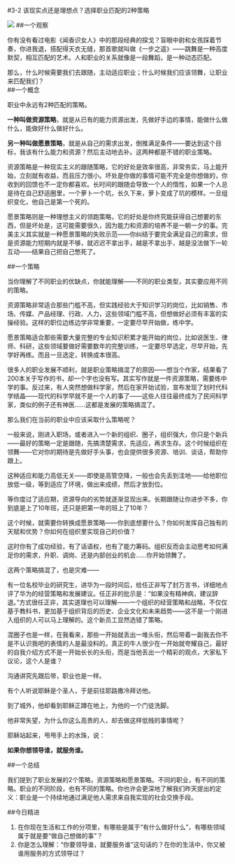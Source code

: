 #3-2 该现实点还是理想点？选择职业匹配的2种策略

![](./_image/WechatIMG30.png)
##一个观察

你有没有看过电影《闻香识女人》中的那段经典的探戈？盲眼中尉和女孩踩着节奏，你进我退，搭配得天衣无缝，那首歌就叫做《一步之遥》——跳舞是一种高度默契，相互匹配的艺术。人和职业的关系就像是一段舞蹈，是一种动态匹配。

那么，什么时候需要我们去跟随，主动适应职业；什么时候我们应该领舞，让职业来匹配我们？  
##一个概念

职业中永远有2种匹配的策略。

**一种叫做资源策略**，就是从已有的能力资源出发，先做好手边的事情，能做什么做什么，能做好什么做好什么。

**另一种叫做愿景策略**，就是从自己的需求出发，倒推满足条件——要达到这个目标，我该有什么能力和资源？然后主动地去补。这两种都是不错的职业策略。

资源策略是一种现实主义的跟随策略，它的好处是效率很高，非常务实，马上能开始，立刻就有收益，而且压力很小。坏处是你做的事情可能不完全是你想做的，你收到的回馈也不一定你都喜欢。长时间的跟随会导致一个人的惰性，如果一个人总是待在自己舒适圈里，一个萝卜一个坑，长久下来，萝卜变成了坑的模样。一旦组织变化，他自己是第一个死的。

愿景策略则是一种理想主义的领跑策略，它的好处是你终究能获得自己想要的东西，但是坏处是，这可能需要很久，因为能力和资源的培养不是一朝一夕的事。完美主义其实就是一种愿景策略的失败示范——你纠结于要完全满足自己的需求，但是资源能力短期内就是不够，就迟迟不拿出手，越是不拿出手，越是没法做下一轮互动——结果自己把自己憋死了。

##一个策略

当你理解了不同职业的优缺点，你就能理解——不同的职业类型，其实要应用不同的策略。

资源策略非常适合那些门槛不高，但实践经验大于知识学习的岗位，比如销售、市场、传媒、产品经理、行政、人力，这些领域门槛不高，但想做好必须有丰富的实操经验。这样的职位边练边学非常重要，一定要尽早开始做，练中学。

愿景策略适合那些需要大量完整的专业知识积累才能开始的岗位，比如说医生、律师、科研，这些领域要做好需要数年的完整训练，一定要尽早选定，尽早开始，先学好再练。而且一旦选定，转换成本很高。

很多人的职业发展不顺利，就是职业策略搞混了的原因——想当个作家，结果看了200本关于写作的书，却一个字也没有写。其实写作就是一件资源策略，需要练中学的事。反过来，有人突然想做科学家，然后在家开始试验，宣布发现了划时代科学结晶——现代的科学早就不是一个人的事了——这些人往往最终成为了民间科学家，类似的例子还有神医……这都是发展的策略搞混了。

那么我们在当前的职业中应该采取什么策略呢？ 

一般来说，刚进入职场，或者进入一个新的组织、圈子，组织强大，你只是个新兵——最好的策略一定是跟随，先搞清楚需求，先适应，再求生存。这个时候组织在领舞——它对你的期待是先做好手头事，也会提供很多资源、培训、谈话，帮助你跟上。

这种适应和能力高低无关——即使是高管空降，一般也会先丢到洼地——给他职位放低一级，等到适应了环境，做出来成绩，然后才放到位。

等你度过了适应期，资源导向的劣势就逐渐显现出来。长期跟随让你进步不多，你到底是上了10年班，还只是把第一年的班上了10年？

这个时候，就需要你转换成愿景策略——你到底想要什么？你如何发挥自己独有的天赋和优势？你如何在组织里实现自己的价值？

这时你有了成功经验，有了话语权，也有了能力筹码。组织反而会主动思考如何满足你的需求，升职、调岗、还是内部创业的机会……你开始领舞了。

这两个策略搞混了，也是灾难——

有一位名校毕业的研究生，进华为一段时间后，给任正非写了封万言书，详细地点评了华为的经营策略和发展建议。任正非的批示是：“如果没有精神病，建议辞退。”方式很任正非，其实道理也可以理解——一个组织的经营策略和战略，不仅仅基于教科书，更加基于组织背后的历史、企业文化和未来趋势——这不是一个刚进入组织的人可以马上理解的。这个新员工显然选错了策略。

混圈子也是一样，在我看来，那些一开始就丢出一堆头衔，然后带着一副我去你不是不认识我吧的表情的人是最没料的。真正的牛人很少在一开始就夸耀自己，最好的自我介绍方式不是一开始长长的头衔，而是当他丢出一个精彩的观点，大家私下议论，这个人是谁？

沟通讲究先跟后带，职业也是一样。

有个人听说耶稣是个圣人，于是前往耶路撒冷拜访他。

到了城外，他却看到耶稣正蹲在地上，为他的一个门徒洗脚。

他非常失望，为什么你这么高贵的人，却去做这样低贱的事情呢？

耶稣站起来，甩甩手上的水珠，说：

**如果你想领导谁，就服务谁。**

##一个总结

我们提到了职业发展的2个策略，资源策略和愿景策略。不同的职业，有不同的策略。职业的不同阶段，也有不同的策略。你也许会更深地了解我们昨天提出的定义：职业是一个持续地通过满足他人需求来自我实现的社会交换手段。

##今日精进
1. 在你现在生活和工作的分项里，有哪些是属于“有什么做好什么”，有哪些领域属于就是要“做自己想做的事”？
2. 你是怎么理解：“你要领导谁，就要服务谁”这句话的？在你的生活中，你又被谁用服务的方式领导过？
